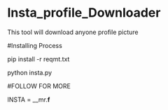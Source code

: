 # Insta_profile_Downloader

This tool will download anyone profile picture

#Installing Process 

pip install -r reqmt.txt

python insta.py

#FOLLOW FOR MORE 

INSTA = __mr.__f__
